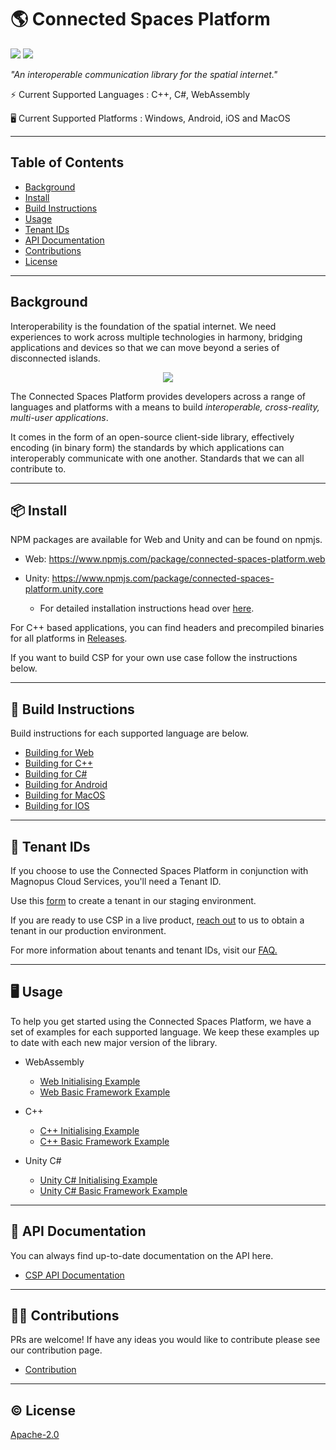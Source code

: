 # 🌎 Connected Spaces Platform

[![](https://img.shields.io/badge/readme%20style-standard-brightgreen.svg?style=flat-square)](https://github.com/RichardLitt/standard-readme)
[![](https://img.shields.io/badge/License-Apache2.0-blue)](https://github.com/magnopus-opensource/connected-spaces-platform/blob/develop/LICENSE)

_"An interoperable communication library for the spatial internet."_

⚡️ Current Supported Languages : C++, C#, WebAssembly

🖥️ Current Supported Platforms : Windows, Android, iOS and MacOS

---

## Table of Contents

- [Background](#background)
- [Install](#-install)
- [Build Instructions](#-build-instructions)
- [Usage](#%EF%B8%8F-usage)
- [Tenant IDs](#-tenant-ids)
- [API Documentation](#-api-documentation)
- [Contributions](#%EF%B8%8F-contributions)
- [License](#%EF%B8%8F-license)

---

## Background

Interoperability is the foundation of the spatial internet. We need experiences to work across multiple technologies in harmony, bridging applications and devices so that we can move beyond a series of disconnected islands.

<p align="center">
    <img src="https://github.com/magnopus-opensource/connected-spaces-platform/assets/99482500/65fa6a8f-f9a4-45d7-9bd4-731d505c7711">
</p>

The Connected Spaces Platform provides developers across a range of languages and platforms with a means to build _interoperable, cross-reality, multi-user applications_.

It comes in the form of an open-source client-side library, effectively encoding (in binary form) the standards by which applications can interoperably communicate with one another. Standards that we can all contribute to.

---

## 📦 Install

NPM packages are available for Web and Unity and can be found on npmjs.

- Web: https://www.npmjs.com/package/connected-spaces-platform.web

- Unity: https://www.npmjs.com/package/connected-spaces-platform.unity.core
  - For detailed installation instructions head over [here](https://github.com/magnopus-opensource/connected-spaces-platform/wiki/Using-CSP-For-Unity).

For C++ based applications, you can find headers and precompiled binaries for all platforms in [Releases](https://github.com/magnopus-opensource/connected-spaces-platform/releases).

If you want to build CSP for your own use case follow the instructions below.

---

## 🔨 Build Instructions

Build instructions for each supported language are below.

- [Building for Web](https://github.com/magnopus-opensource/connected-spaces-platform/wiki/Building-CSP-for-Web)
- [Building for C++](https://github.com/magnopus-opensource/connected-spaces-platform/wiki/Building-CSP-for-CPP)
- [Building for C#](https://github.com/magnopus-opensource/connected-spaces-platform/wiki/Building-CSP-for-CSharp)
- [Building for Android](https://github.com/magnopus-opensource/connected-spaces-platform/wiki/Building-CSP-for-Android)
- [Building for MacOS](https://github.com/magnopus-opensource/connected-spaces-platform/wiki/Building-CSP-for-MacOS)
- [Building for IOS](https://github.com/magnopus-opensource/connected-spaces-platform/wiki/Building-CSP-for-IOS)

---

## 🔑 Tenant IDs

If you choose to use the Connected Spaces Platform in conjunction with Magnopus Cloud Services, you'll need a Tenant ID.

Use this [form](https://ogs.magnopus-stg.cloud/mag-user/tenants/CreateTenant) to create a tenant in our staging environment. 

If you are ready to use CSP in a live product, [reach out](https://www.magnopus.com/contact) to us to obtain a tenant in our production environment. 

For more information about tenants and tenant IDs, visit our [FAQ.](https://www.magnopus.com/csp/faqs#tenant-IDs-faqs)

---

## 🖥️ Usage

To help you get started using the Connected Spaces Platform, we have a set of examples for each supported language. We keep these examples up to date with each new major version of the library.

- WebAssembly
  - [Web Initialising Example](https://github.com/magnopus-opensource/connected-spaces-platform/tree/develop/Examples/Initialising%20Foundation/Web)
  - [Web Basic Framework Example](https://github.com/magnopus-opensource/connected-spaces-platform/tree/develop/Examples/Basic%20Framework/Web)
- C++

  - [C++ Initialising Example](https://github.com/magnopus-opensource/connected-spaces-platform/tree/develop/Examples/Initialising%20Foundation/CPlusPlus/InitialisingFoundation)
  - [C++ Basic Framework Example](https://github.com/magnopus-opensource/connected-spaces-platform/tree/develop/Examples/Basic%20Framework/CPlusPlus/BasicFramework)

- Unity C#
  - [Unity C# Initialising Example](https://github.com/magnopus-opensource/connected-spaces-platform/tree/develop/Examples/Initialising%20Foundation/CSharp/Foundation-Unity-Example)
  - [Unity C# Basic Framework Example](https://github.com/magnopus-opensource/connected-spaces-platform/tree/develop/Examples/Basic%20Framework/CSharp/Foundation-Unity-Example)

---

## 📖 API Documentation

You can always find up-to-date documentation on the API here.

- [CSP API Documentation](https://builds.magnoboard.com/connected-spaces-platform/index.html)

---

## 👷‍♂️ Contributions

PRs are welcome! If have any ideas you would like to contribute please see our contribution page.

- [Contribution](/.github/CONTRIBUTING.md)

---

## ©️ License

[Apache-2.0](https://github.com/magnopus-opensource/connected-spaces-platform/blob/develop/LICENSE)
